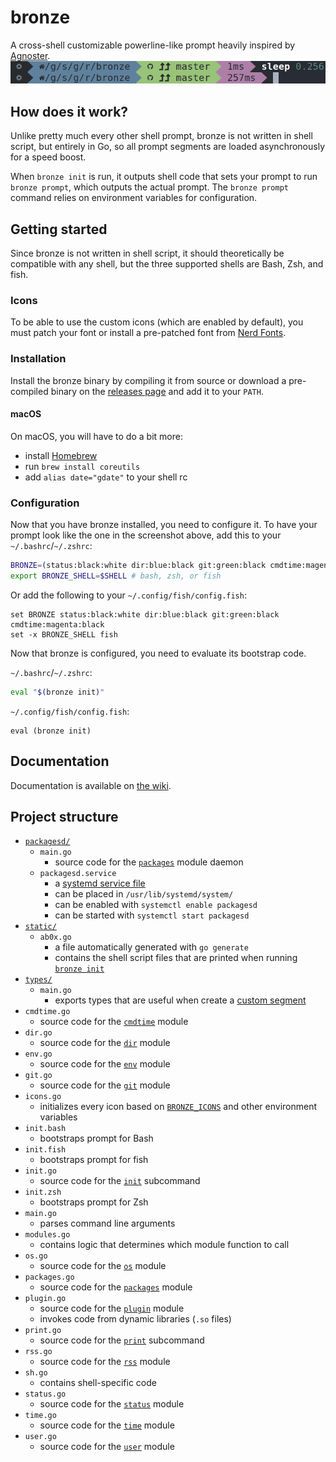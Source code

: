 # bronze
A cross-shell customizable powerline-like prompt heavily inspired by [Agnoster](https://github.com/agnoster/agnoster-zsh-theme).<br/>
![](./sleep.png)

## How does it work?
Unlike pretty much every other shell prompt, bronze is not written in shell script, but entirely in Go, so all prompt segments are loaded asynchronously for a speed boost.

When `bronze init` is run, it outputs shell code that sets your prompt to run `bronze prompt`, which outputs the actual prompt. The `bronze prompt` command relies on environment variables for configuration.

## Getting started
Since bronze is not written in shell script, it should theoretically be compatible with any shell, but the three supported shells are Bash, Zsh, and fish.

### Icons
To be able to use the custom icons (which are enabled by default), you must patch your font or install a pre-patched font from [Nerd Fonts](https://github.com/ryanoasis/nerd-fonts).

### Installation
Install the bronze binary by compiling it from source or download a pre-compiled binary on the [releases page](https://github.com/reujab/bronze/releases) and add it to your `PATH`.

#### macOS
On macOS, you will have to do a bit more:
* install [Homebrew](https://brew.sh/)
* run `brew install coreutils`
* add `alias date="gdate"` to your shell rc

### Configuration
Now that you have bronze installed, you need to configure it. To have your prompt look like the one in the screenshot above, add this to your `~/.bashrc`/`~/.zshrc`:
```sh
BRONZE=(status:black:white dir:blue:black git:green:black cmdtime:magenta:black)
export BRONZE_SHELL=$SHELL # bash, zsh, or fish
```

Or add the following to your `~/.config/fish/config.fish`:
```fish
set BRONZE status:black:white dir:blue:black git:green:black cmdtime:magenta:black
set -x BRONZE_SHELL fish
```

Now that bronze is configured, you need to evaluate its bootstrap code.

`~/.bashrc`/`~/.zshrc`:
```sh
eval "$(bronze init)"
```

`~/.config/fish/config.fish`:
```fish
eval (bronze init)
```

## Documentation
Documentation is available on [the wiki](https://github.com/reujab/bronze/wiki).

## Project structure
* [`packagesd/`](packagesd)
	* `main.go`
		* source code for the [`packages`](https://github.com/reujab/bronze/wiki/Packages) module daemon
	* `packagesd.service`
		* a [systemd service file](https://www.freedesktop.org/software/systemd/man/systemd.service.html)
		* can be placed in `/usr/lib/systemd/system/`
		* can be enabled with `systemctl enable packagesd`
		* can be started with `systemctl start packagesd`
* [`static/`](static)
	* `ab0x.go`
		* a file automatically generated with `go generate`
		* contains the shell script files that are printed when running [`bronze init`](https://github.com/reujab/bronze/wiki#init)
* [`types/`](types)
	* `main.go`
		* exports types that are useful when create a [custom segment](https://github.com/reujab/bronze/wiki/Plugin)
* `cmdtime.go`
	* source code for the [`cmdtime`](https://github.com/reujab/bronze/wiki/Command-Time) module
* `dir.go`
	* source code for the [`dir`](https://github.com/reujab/bronze/wiki/Directory) module
* `env.go`
	* source code for the [`env`](https://github.com/reujab/bronze/wiki/Environment-Variable) module
* `git.go`
	* source code for the [`git`](https://github.com/reujab/bronze/wiki/Git) module
* `icons.go`
	* initializes every icon based on [`BRONZE_ICONS`](https://github.com/reujab/bronze/wiki#bronze_icons) and other environment variables
* `init.bash`
	* bootstraps prompt for Bash
* `init.fish`
	* bootstraps prompt for fish
* `init.go`
	* source code for the [`init`](https://github.com/reujab/bronze/wiki#init) subcommand
* `init.zsh`
	* bootstraps prompt for Zsh
* `main.go`
	* parses command line arguments
* `modules.go`
	* contains logic that determines which module function to call
* `os.go`
	* source code for the [`os`](https://github.com/reujab/bronze/wiki/OS) module
* `packages.go`
	* source code for the [`packages`](https://github.com/reujab/bronze/wiki/Packages) module
* `plugin.go`
	* source code for the [`plugin`](https://github.com/reujab/bronze/wiki/Plugin) module
	* invokes code from dynamic libraries (`.so` files)
* `print.go`
	* source code for the [`print`](https://github.com/reujab/bronze/wiki#print) subcommand
* `rss.go`
	* source code for the [`rss`](https://github.com/reujab/bronze/wiki/RSS) module
* `sh.go`
	* contains shell-specific code
* `status.go`
	* source code for the [`status`](https://github.com/reujab/bronze/wiki/Status) module
* `time.go`
	* source code for the [`time`](https://github.com/reujab/bronze/wiki/Time) module
* `user.go`
	* source code for the [`user`](https://github.com/reujab/bronze/wiki/User) module
